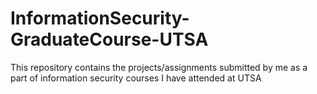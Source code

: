 # InformationSecurity-GraduateCourse-UTSA
This repository contains the projects/assignments submitted by me as a part of information security courses I have attended at UTSA
